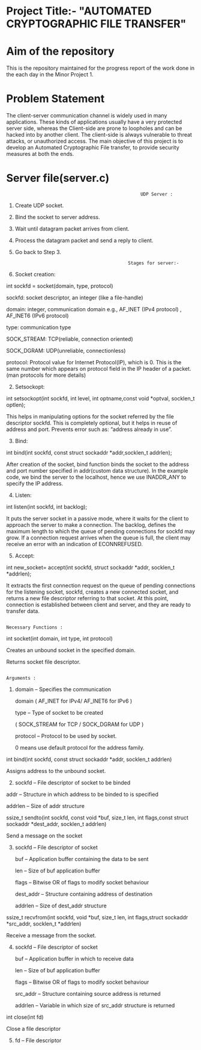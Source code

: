 # Project Title:- "AUTOMATED CRYPTOGRAPHIC FILE TRANSFER"


# Aim of the repository
This is the repository maintained for the progress report of the work done in the each day in the Minor Project 1.


# Problem Statement

The client-server communication channel is widely used in many applications. These kinds of applications usually have a very protected server side, whereas the Client-side are prone to loopholes and can be hacked into by another client. 
The client-side is always vulnerable to threat attacks, or unauthorized access. The main objective of this project is to develop an Automated Cryptographic File transfer, to provide security measures at both the ends. 

# Server file(server.c)

                                                      UDP Server :
1) Create UDP socket.
2) Bind the socket to server address.
3) Wait until datagram packet arrives from client.
4) Process the datagram packet and send a reply to client.
5) Go back to Step 3.

                                                 Stages for server:-


1) Socket creation:

int sockfd = socket(domain, type, protocol)

sockfd: socket descriptor, an integer (like a file-handle)

domain: integer, communication domain e.g., AF_INET (IPv4 protocol) , AF_INET6 (IPv6 protocol)

type: communication type

SOCK_STREAM: TCP(reliable, connection oriented)

SOCK_DGRAM: UDP(unreliable, connectionless)

protocol: Protocol value for Internet Protocol(IP), which is 0. This is the same number which appears on protocol field in the IP header of a packet.(man protocols for more details)

2) Setsockopt:

int setsockopt(int sockfd, int level, int optname,const void *optval, socklen_t optlen);

This helps in manipulating options for the socket referred by the file descriptor sockfd. This is completely optional, but it helps in reuse of address and port. Prevents error such as: “address already in use”.

3) Bind:

int bind(int sockfd, const struct sockaddr *addr,socklen_t addrlen);

After creation of the socket, bind function binds the socket to the address and port number specified in addr(custom data structure). In the example code, we bind the server to the localhost, hence we use INADDR_ANY to specify the IP address.

4) Listen:

int listen(int sockfd, int backlog);

It puts the server socket in a passive mode, where it waits for the client to approach the server to make a connection. The backlog, defines the maximum length to which the queue of pending connections for sockfd may grow. If a connection request arrives when the queue is full, the client may receive an error with an indication of ECONNREFUSED.

5) Accept:

int new_socket= accept(int sockfd, struct sockaddr *addr, socklen_t *addrlen);

It extracts the first connection request on the queue of pending connections for the listening socket, sockfd, creates a new connected socket, and returns a new file descriptor referring to that socket. At this point, connection is established between client and server, and they are ready to transfer data.


                                                                              Necessary Functions :

int socket(int domain, int type, int protocol)

Creates an unbound socket in the specified domain.

Returns socket file descriptor.

                                                                                     Arguments :

1) domain – Specifies the communication
   
   domain ( AF_INET for IPv4/ AF_INET6 for IPv6 )
   
   type – Type of socket to be created
   
   ( SOCK_STREAM for TCP / SOCK_DGRAM for UDP )
   
   protocol – Protocol to be used by socket.
   
   0 means use default protocol for the address family.

int bind(int sockfd, const struct sockaddr *addr, socklen_t addrlen)

Assigns address to the unbound socket.

2) sockfd – File descriptor of socket to be binded
  
  addr – Structure in which address to be binded to is specified
  
  addrlen – Size of addr structure


ssize_t sendto(int sockfd, const void *buf, size_t len, int flags,const struct sockaddr *dest_addr, socklen_t addrlen)

Send a message on the socket

3) sockfd – File descriptor of socket
   
   buf – Application buffer containing the data to be sent
   
   len – Size of buf application buffer
   
   flags – Bitwise OR of flags to modify socket behaviour
   
   dest_addr – Structure containing address of destination
   
   addrlen – Size of dest_addr structure

ssize_t recvfrom(int sockfd, void *buf, size_t len, int flags,struct sockaddr *src_addr, socklen_t *addrlen)

Receive a message from the socket.

4) sockfd – File descriptor of socket
   
   buf – Application buffer in which to receive data
   
   len – Size of buf application buffer
   
   flags – Bitwise OR of flags to modify socket behaviour
   
   src_addr – Structure containing source address is returned
   
   addrlen – Variable in which size of src_addr structure is returned

int close(int fd)

Close a file descriptor

5) fd – File descriptor
